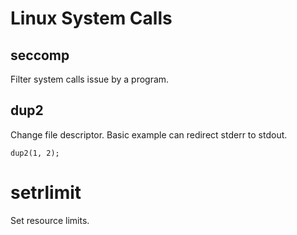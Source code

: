 # Linux System Calls

## seccomp
Filter system calls issue by a program.

## dup2
Change file descriptor. Basic example can redirect stderr to stdout.
```
dup2(1, 2);
```
# setrlimit
Set resource limits.
